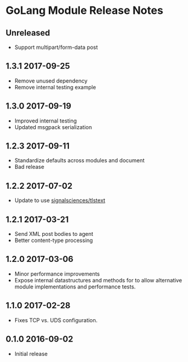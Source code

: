 # GoLang Module Release Notes

## Unreleased

* Support multipart/form-data post

## 1.3.1 2017-09-25

* Remove unused dependency
* Remove internal testing example

## 1.3.0 2017-09-19

* Improved internal testing
* Updated msgpack serialization

## 1.2.3 2017-09-11

* Standardize defaults across modules and document
* Bad release

## 1.2.2 2017-07-02

* Update to use [signalsciences/tlstext](https://github.com/signalsciences/tlstext)

## 1.2.1 2017-03-21

* Send XML post bodies to agent
* Better content-type processing

## 1.2.0 2017-03-06

* Minor performance improvements
* Expose internal datastructures and methods for
  to allow alternative module implementations and
  performance tests.

## 1.1.0 2017-02-28

* Fixes TCP vs. UDS configuration.

## 0.1.0 2016-09-02

* Initial release
